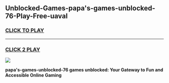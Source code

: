 
## Unblocked-Games-papa's-games-unblocked-76-Play-Free-uaval
<h3>
<a href="https://premium76.site?title=papa's-games-unblocked-76&ref=09A">CLICK TO PLAY</a></h3>
<hr>

<h3>
<a href="https://premium76.site?title=papa's-games-unblocked-76&ref=09A">CLICK 2 PLAY</a>
  
</h3>

<a href="https://premium76.site?title=papa's-games-unblocked-76&ref=09A"><img src="https://clearcache.store/games.png"></a>


**papa's-games-unblocked-76 games unblocked: Your Gateway to Fun and Accessible Online Gaming**
